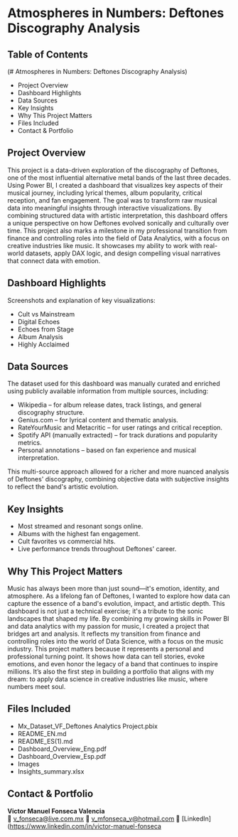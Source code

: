 
# Atmospheres in Numbers: Deftones Discography Analysis

## Table of Contents
(# Atmospheres in Numbers: Deftones Discography Analysis) 
- Project Overview
- Dashboard Highlights
- Data Sources
- Key Insights
- Why This Project Matters
- Files Included
- Contact & Portfolio

## Project Overview
This project is a data-driven exploration of the discography of Deftones, one of the most influential alternative metal bands of the last three decades. Using Power BI, I created a dashboard that visualizes key aspects of their musical journey, including lyrical themes, album popularity, critical reception, and fan engagement.
The goal was to transform raw musical data into meaningful insights through interactive visualizations. By combining structured data with artistic interpretation, this dashboard offers a unique perspective on how Deftones evolved sonically and culturally over time.
This project also marks a milestone in my professional transition from finance and controlling roles into the field of Data Analytics, with a focus on creative industries like music. It showcases my ability to work with real-world datasets, apply DAX logic, and design compelling visual narratives that connect data with emotion.

## Dashboard Highlights
Screenshots and explanation of key visualizations:
- Cult vs Mainstream
- Digital Echoes
- Echoes from Stage
- Album Analysis
- Highly Acclaimed

## Data Sources
The dataset used for this dashboard was manually curated and enriched using publicly available information from multiple sources, including:
- Wikipedia – for album release dates, track listings, and general discography structure.
- Genius.com – for lyrical content and thematic analysis.
- RateYourMusic and Metacritic – for user ratings and critical reception.
- Spotify API (manually extracted) – for track durations and popularity metrics.
- Personal annotations – based on fan experience and musical interpretation.

This multi-source approach allowed for a richer and more nuanced analysis of Deftones' discography, combining objective data with subjective insights to reflect the band's artistic evolution.

## Key Insights
- Most streamed and resonant songs online.
- Albums with the highest fan engagement.
- Cult favorites vs commercial hits.
- Live performance trends throughout Deftones' career.

## Why This Project Matters
Music has always been more than just sound—it's emotion, identity, and atmosphere. As a lifelong fan of Deftones, I wanted to explore how data can capture the essence of a band's evolution, impact, and artistic depth. This dashboard is not just a technical exercise; it's a tribute to the sonic landscapes that shaped my life.
By combining my growing skills in Power BI and data analytics with my passion for music, I created a project that bridges art and analysis. It reflects my transition from finance and controlling roles into the world of Data Science, with a focus on the music industry.
This project matters because it represents a personal and professional turning point. It shows how data can tell stories, evoke emotions, and even honor the legacy of a band that continues to inspire millions. It’s also the first step in building a portfolio that aligns with my dream: to apply data science in creative industries like music, where numbers meet soul.

## Files Included
- Mx_Dataset_VF_Deftones Analytics Project.pbix
- README_EN.md
- README_ES(1).md
- Dashboard_Overview_Eng.pdf
- Dashboard_Overview_Esp.pdf
- Images
- Insights_summary.xlsx

## Contact & Portfolio
**Victor Manuel Fonseca Valencia**  
📧 v_fonseca@live.com.mx 
📧 v_mfonseca_v@hotmail.com
🔗 [LinkedIn](https://www.linkedin.com/in/victor-manuel-fonseca
